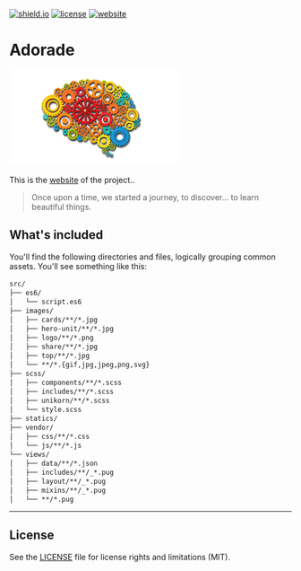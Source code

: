 [![shield.io](https://img.shields.io/badge/shields-io-green.svg?longCache=true&style=flat-square)](https://shields.io)
[![license](https://img.shields.io/github/license/adorade/website.svg?longCache=true&style=flat-square)](https://mit-license.org)
[![website](https://img.shields.io/website-up-down-green-red/https/adorade.github.io/.svg?label=website&longCache=true&style=flat-square)](https://adorade.github.io/)

# Adorade

![Adorade Logo](src/images/logo/logo-adorade.png)

This is the [website](https://adorade.github.io/) of the project..

> Once upon a time, we started a journey, to discover... to learn beautiful things.

## What's included

You'll find the following directories and files, logically grouping common assets. You'll see something like this:

```
src/
├── es6/
│   └── script.es6
├── images/
│   ├── cards/**/*.jpg
│   ├── hero-unit/**/*.jpg
│   ├── logo/**/*.png
│   ├── share/**/*.jpg
│   ├── top/**/*.jpg
│   └── **/*.{gif,jpg,jpeg,png,svg}
├── scss/
│   ├── components/**/*.scss
│   ├── includes/**/*.scss
│   ├── unikorn/**/*.scss
│   └── style.scss
├── statics/
├── vendor/
│   ├── css/**/*.css
│   └── js/**/*.js
└── views/
│   ├── data/**/*.json
│   ├── includes/**/_*.pug
│   ├── layout/**/_*.pug
│   ├── mixins/**/_*.pug
│   └── **/*.pug
```

---

## License

See the [LICENSE](LICENSE) file for license rights and limitations (MIT).
